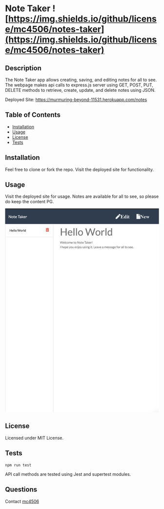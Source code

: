 # Note Taker ![https://img.shields.io/github/license/mc4506/notes-taker](https://img.shields.io/github/license/mc4506/notes-taker)

## Description

The Note Taker app allows creating, saving, and editing notes for all to see. The webpage makes api calls to express.js server using GET, POST, PUT, DELETE methods to retrieve, create, update, and delete notes using JSON.

Deployed Site: <https://murmuring-beyond-11531.herokuapp.com/notes>

## Table of Contents

* [Installation](#installation)
* [Usage](#usage)
* [License](#license)
* [Tests](#tests)

## Installation

Feel free to clone or fork the repo. Visit the deployed site for functionality.

## Usage

Visit the deployed site for usage. Notes are available for all to see, so please do keep the content PG. 

![Note Taker](.//screenshot.png)

## License

Licensed under MIT License.

## Tests

```
npm run test
```

API call methods are tested using Jest and supertest modules.

## Questions

Contact [mc4506](mailto:mike4506@gmail.com)